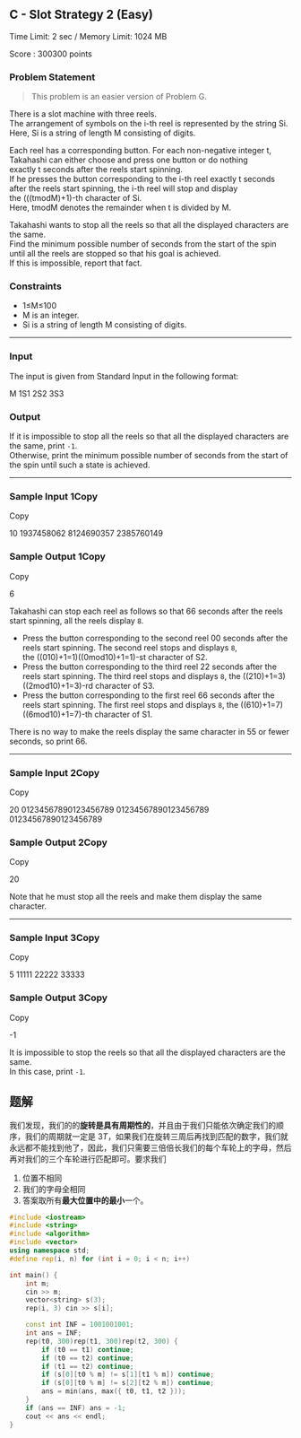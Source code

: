 C - Slot Strategy 2 (Easy) 
---

Time Limit: 2 sec / Memory Limit: 1024 MB

Score : 300300 points

### Problem Statement

> This problem is an easier version of Problem G.

There is a slot machine with three reels.  
The arrangement of symbols on the i-th reel is represented by the string Si​. Here, Si​ is a string of length M consisting of digits.

Each reel has a corresponding button. For each non-negative integer t, Takahashi can either choose and press one button or do nothing exactly t seconds after the reels start spinning.  
If he presses the button corresponding to the i-th reel exactly t seconds after the reels start spinning, the i-th reel will stop and display the (((tmodM)+1)-th character of Si​.  
Here, tmodM denotes the remainder when t is divided by M.

Takahashi wants to stop all the reels so that all the displayed characters are the same.  
Find the minimum possible number of seconds from the start of the spin until all the reels are stopped so that his goal is achieved.  
If this is impossible, report that fact.

### Constraints

- 1≤M≤100
- M is an integer.
- Si​ is a string of length M consisting of digits.

---

### Input

The input is given from Standard Input in the following format:

M
1S1​
2S2​
3S3​

### Output

If it is impossible to stop all the reels so that all the displayed characters are the same, print `-1`.  
Otherwise, print the minimum possible number of seconds from the start of the spin until such a state is achieved.

---

### Sample Input 1Copy

Copy

10
1937458062
8124690357
2385760149

### Sample Output 1Copy

Copy

6

Takahashi can stop each reel as follows so that 66 seconds after the reels start spinning, all the reels display `8`.

- Press the button corresponding to the second reel 00 seconds after the reels start spinning. The second reel stops and displays `8`, the ((010)+1=1)((0mod10)+1=1)-st character of S2​.
- Press the button corresponding to the third reel 22 seconds after the reels start spinning. The third reel stops and displays `8`, the ((210)+1=3)((2mod10)+1=3)-rd character of S3​.
- Press the button corresponding to the first reel 66 seconds after the reels start spinning. The first reel stops and displays `8`, the ((610)+1=7)((6mod10)+1=7)-th character of S1​.

There is no way to make the reels display the same character in 55 or fewer seconds, so print 66.

---

### Sample Input 2Copy

Copy

20
01234567890123456789
01234567890123456789
01234567890123456789

### Sample Output 2Copy

Copy

20

Note that he must stop all the reels and make them display the same character.

---

### Sample Input 3Copy

Copy

5
11111
22222
33333

### Sample Output 3Copy

Copy

-1

It is impossible to stop the reels so that all the displayed characters are the same.  
In this case, print `-1`.


## 题解
我们发现，我们的的**旋转是具有周期性的**，并且由于我们只能依次确定我们的顺序，我们的周期就一定是 $3T$，如果我们在旋转三周后再找到匹配的数字，我们就永远都不能找到他了，因此，我们只需要三倍倍长我们的每个车轮上的字母，然后再对我们的三个车轮进行匹配即可。要求我们
1. 位置不相同
2. 我们的字母全相同
3. 答案取所有**最大位置中的最小**一个。

```cpp
#include <iostream>
#include <string>
#include <algorithm>
#include <vector>
using namespace std;
#define rep(i, n) for (int i = 0; i < n; i++)

int main() {
	int m;
	cin >> m;
	vector<string> s(3);
	rep(i, 3) cin >> s[i];

	const int INF = 1001001001;
	int ans = INF;
	rep(t0, 300)rep(t1, 300)rep(t2, 300) {
		if (t0 == t1) continue;
		if (t0 == t2) continue;
		if (t1 == t2) continue;
		if (s[0][t0 % m] != s[1][t1 % m]) continue;
		if (s[0][t0 % m] != s[2][t2 % m]) continue;
		ans = min(ans, max({ t0, t1, t2 }));
	}
	if (ans == INF) ans = -1;
	cout << ans << endl;
}
```


